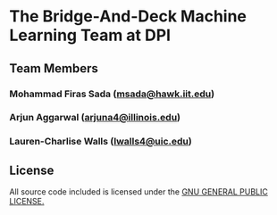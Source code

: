 # The Bridge-And-Deck Machine Learning Team at DPI

## Team Members
### Mohammad Firas Sada (msada@hawk.iit.edu)
### Arjun Aggarwal (arjuna4@illinois.edu)
### Lauren-Charlise Walls (lwalls4@uic.edu)

## License
All source code included is licensed under the [GNU GENERAL PUBLIC LICENSE.](/LICENSE)
